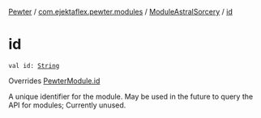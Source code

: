 [Pewter](../../index.md) / [com.ejektaflex.pewter.modules](../index.md) / [ModuleAstralSorcery](index.md) / [id](./id.md)

# id

`val id: `[`String`](https://kotlinlang.org/api/latest/jvm/stdlib/kotlin/-string/index.html)

Overrides [PewterModule.id](../../com.ejektaflex.pewter.api.core/-pewter-module/id.md)

A unique identifier for the module. May be used in the future to
query the API for modules; Currently unused.

